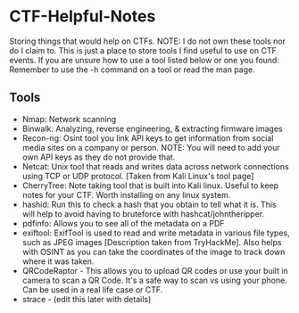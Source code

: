 # CTF-Helpful-Notes
Storing things that would help on CTFs. 
NOTE: I do not own these tools nor do I claim to. This is just a place to store tools I find useful to use on CTF events. If you are unsure how to use a tool listed below or one you found: Remember to use the -h command on a tool or read the man page.

<h2>Tools</h2>

<ul>
	<li>Nmap: Network scanning</li>
	<li>Binwalk: Analyzing, reverse engineering, & extracting firmware images</li>
	<li>Recon-ng: Osint tool you link API keys to get information from social media sites on a company or person. NOTE: You will need to add your own API keys as they do not provide that.</li>
	<li>Netcat: Unix tool that reads and writes data across network connections using TCP or UDP protocol. [Taken from Kali Linux's tool page]</li>
	<li>CherryTree: Note taking tool that is built into Kali linux. Useful to keep notes for your CTF. Worth installing on any linux system.</li>
	<li>hashid: Run this to check a hash that you obtain to tell what it is. This will help to avoid having to bruteforce with hashcat/johntheripper.</li>
	<li>pdfinfo: Allows you to see all of the metadata on a PDF</li>
	<li>exiftool: ExifTool is used to read and write metadata in various file types, such as JPEG images [Description taken from TryHackMe]. Also helps with OSINT as you can take the coordinates of the image to track down where it was taken.</li>
	<li>QRCodeRaptor - This allows you to upload QR codes or use your built in camera to scan a QR Code. It's a safe way to scan vs using your phone. Can be used in a real life case or CTF.</li>
	<li>strace - (edit this later with details)</li>
</ul>
